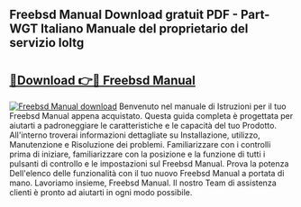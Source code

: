 ## Freebsd Manual Download gratuit PDF - Part-WGT Italiano Manuale del proprietario del servizio loltg

# <h2><a href="http://dfdnwxc.blite.top/?on=Freebsd+Manual">🔗Download 👉🔴 Freebsd Manual</a></h2>

[![Freebsd Manual download](https://i.imgur.com/lujVjoI.png)](http://dfdnwxc.blite.top/?on=Freebsd+Manual)
Benvenuto nel manuale di Istruzioni per il tuo Freebsd Manual appena acquistato. Questa guida completa è progettata per aiutarti a padroneggiare le caratteristiche e le capacità del tuo Prodotto. All'interno troverai informazioni dettagliate su Installazione, utilizzo, Manutenzione e Risoluzione dei problemi. Familiarizzare con i controlli prima di iniziare, familiarizzare con la posizione e la funzione di tutti i pulsanti di controllo e le impostazioni sul Freebsd Manual. Prova la potenza Dell'elenco delle funzionalità con il tuo nuovo Freebsd Manual a portata di mano. Lavoriamo insieme, Freebsd Manual. Il nostro Team di assistenza clienti è pronto ad aiutarti in ogni modo possibile.
